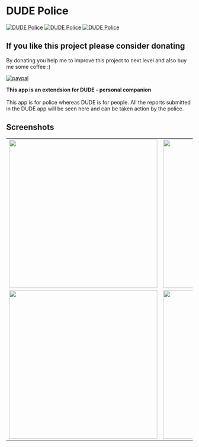# DUDE Police

[![DUDE Police](https://forthebadge.com/images/badges/built-by-developers.svg)](https://lvamsavarthan.github.io/lvstore)
[![DUDE Police](https://forthebadge.com/images/badges/built-with-love.svg)](https://lvamsavarthan.github.io/lvstore)
[![DUDE Police](https://forthebadge.com/images/badges/built-for-android.svg)](https://lvamsavarthan.github.io/lvstore)

## If you like this project please consider donating
By donating you help me to improve this project to next level and also buy me some coffee :)

[![paypal](https://www.paypalobjects.com/en_US/i/btn/btn_donateCC_LG.gif)](https://www.paypal.com/cgi-bin/webscr?cmd=_s-xclick&hosted_button_id=UF2TDFHZAHELS&source=url
)

**This app is an extendsion for DUDE - personal companion**
<br><br>
This app is for police whereas DUDE is for people. All the reports submitted in the DUDE app will be seen here and can be taken action by the police.

## Screenshots

<table>
  <tr>
    <td> <img src="https://github.com/lvamsavarthan/DUDEPolice/blob/master/screenshots/1.png" height="400"> </td>
    <td> <img src="https://github.com/lvamsavarthan/DUDEPolice/blob/master/screenshots/2.png" height="400"> </td>
  </tr>
  <tr>
    <td> <img src="https://github.com/lvamsavarthan/DUDEPolice/blob/master/screenshots/3.png" height="400"> </td>
    <td> <img src="https://github.com/lvamsavarthan/DUDEPolice/blob/master/screenshots/4.png" height="400"> </td>
  </tr>
</table>
